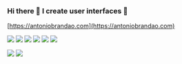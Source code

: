 ### Hi there 👋 I create user interfaces 🌱

<!--
**antoniobrandao/antoniobrandao** is a ✨ _special_ ✨ repository because its `README.md` (this file) appears on your GitHub profile.

Here are some ideas to get you started:

- 🔭 I’m currently working on ...
- 🌱 I’m currently learning ...
- 👯 I’m looking to collaborate on ...
- 🤔 I’m looking for help with ...
- 💬 Ask me about ...
- 📫 How to reach me: ...
- 😄 Pronouns: ...
- ⚡ Fun fact: ...
-->

[https://antoniobrandao.com](https://antoniobrandao.com)

<p>
  <img src="https://img.shields.io/badge/UI-Design-8A2BE2"/>
  <img src="https://img.shields.io/badge/Product-Design-8A2BE2"/>
  <img src="https://img.shields.io/badge/UX-8A2BE2"/>
  <img src="https://img.shields.io/badge/Frontend-8A2BE2"/>
  <img src="https://img.shields.io/badge/Mobile-8A2BE2"/>
  <img src="https://img.shields.io/badge/Sound-Design-8A2BE2"/>
</p>

<p>
  <a href="https://www.linkedin.com/in/antoniobrandao/"><img src="https://img.shields.io/badge/-LinkedIn-blue?style=flat&logo=LinkedIn&logoColor=white"/></a>
  <a href="https://calendly.com/antoniobrandao"><img src="https://img.shields.io/badge/-Schedule%20meeting-0094F5?style=flat&logo=calendly&logoColor=white"/></a>
</p>

